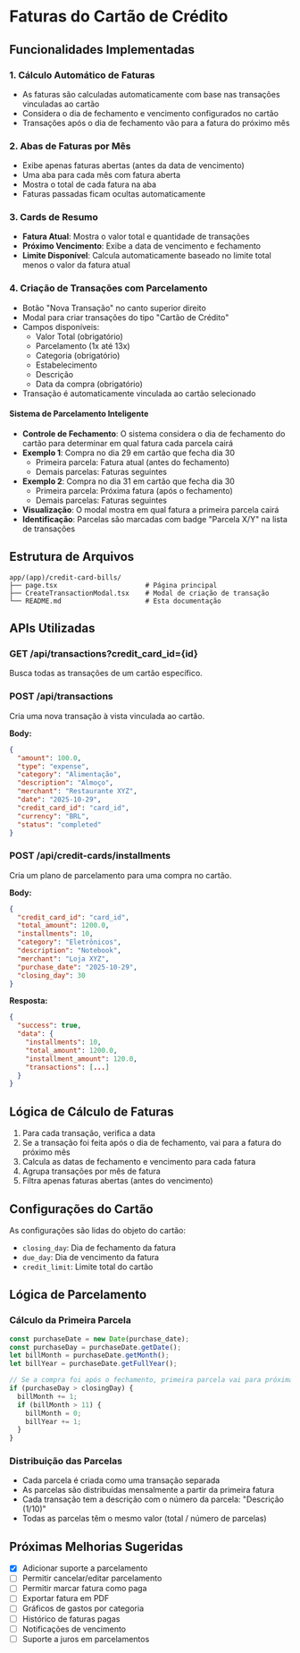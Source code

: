 # Faturas do Cartão de Crédito

## Funcionalidades Implementadas

### 1. Cálculo Automático de Faturas

- As faturas são calculadas automaticamente com base nas transações vinculadas ao cartão
- Considera o dia de fechamento e vencimento configurados no cartão
- Transações após o dia de fechamento vão para a fatura do próximo mês

### 2. Abas de Faturas por Mês

- Exibe apenas faturas abertas (antes da data de vencimento)
- Uma aba para cada mês com fatura aberta
- Mostra o total de cada fatura na aba
- Faturas passadas ficam ocultas automaticamente

### 3. Cards de Resumo

- **Fatura Atual**: Mostra o valor total e quantidade de transações
- **Próximo Vencimento**: Exibe a data de vencimento e fechamento
- **Limite Disponível**: Calcula automaticamente baseado no limite total menos o valor da fatura atual

### 4. Criação de Transações com Parcelamento

- Botão "Nova Transação" no canto superior direito
- Modal para criar transações do tipo "Cartão de Crédito"
- Campos disponíveis:
  - Valor Total (obrigatório)
  - Parcelamento (1x até 13x)
  - Categoria (obrigatório)
  - Estabelecimento
  - Descrição
  - Data da compra (obrigatório)
- Transação é automaticamente vinculada ao cartão selecionado

#### Sistema de Parcelamento Inteligente

- **Controle de Fechamento**: O sistema considera o dia de fechamento do cartão para determinar em qual fatura cada parcela cairá
- **Exemplo 1**: Compra no dia 29 em cartão que fecha dia 30
  - Primeira parcela: Fatura atual (antes do fechamento)
  - Demais parcelas: Faturas seguintes
- **Exemplo 2**: Compra no dia 31 em cartão que fecha dia 30
  - Primeira parcela: Próxima fatura (após o fechamento)
  - Demais parcelas: Faturas seguintes
- **Visualização**: O modal mostra em qual fatura a primeira parcela cairá
- **Identificação**: Parcelas são marcadas com badge "Parcela X/Y" na lista de transações

## Estrutura de Arquivos

```
app/(app)/credit-card-bills/
├── page.tsx                      # Página principal
├── CreateTransactionModal.tsx    # Modal de criação de transação
└── README.md                     # Esta documentação
```

## APIs Utilizadas

### GET /api/transactions?credit_card_id={id}

Busca todas as transações de um cartão específico.

### POST /api/transactions

Cria uma nova transação à vista vinculada ao cartão.

**Body:**

```json
{
  "amount": 100.0,
  "type": "expense",
  "category": "Alimentação",
  "description": "Almoço",
  "merchant": "Restaurante XYZ",
  "date": "2025-10-29",
  "credit_card_id": "card_id",
  "currency": "BRL",
  "status": "completed"
}
```

### POST /api/credit-cards/installments

Cria um plano de parcelamento para uma compra no cartão.

**Body:**

```json
{
  "credit_card_id": "card_id",
  "total_amount": 1200.0,
  "installments": 10,
  "category": "Eletrônicos",
  "description": "Notebook",
  "merchant": "Loja XYZ",
  "purchase_date": "2025-10-29",
  "closing_day": 30
}
```

**Resposta:**

```json
{
  "success": true,
  "data": {
    "installments": 10,
    "total_amount": 1200.0,
    "installment_amount": 120.0,
    "transactions": [...]
  }
}
```

## Lógica de Cálculo de Faturas

1. Para cada transação, verifica a data
2. Se a transação foi feita após o dia de fechamento, vai para a fatura do próximo mês
3. Calcula as datas de fechamento e vencimento para cada fatura
4. Agrupa transações por mês de fatura
5. Filtra apenas faturas abertas (antes do vencimento)

## Configurações do Cartão

As configurações são lidas do objeto do cartão:

- `closing_day`: Dia de fechamento da fatura
- `due_day`: Dia de vencimento da fatura
- `credit_limit`: Limite total do cartão

## Lógica de Parcelamento

### Cálculo da Primeira Parcela

```typescript
const purchaseDate = new Date(purchase_date);
const purchaseDay = purchaseDate.getDate();
let billMonth = purchaseDate.getMonth();
let billYear = purchaseDate.getFullYear();

// Se a compra foi após o fechamento, primeira parcela vai para próxima fatura
if (purchaseDay > closingDay) {
  billMonth += 1;
  if (billMonth > 11) {
    billMonth = 0;
    billYear += 1;
  }
}
```

### Distribuição das Parcelas

- Cada parcela é criada como uma transação separada
- As parcelas são distribuídas mensalmente a partir da primeira fatura
- Cada transação tem a descrição com o número da parcela: "Descrição (1/10)"
- Todas as parcelas têm o mesmo valor (total / número de parcelas)

## Próximas Melhorias Sugeridas

- [x] Adicionar suporte a parcelamento
- [ ] Permitir cancelar/editar parcelamento
- [ ] Permitir marcar fatura como paga
- [ ] Exportar fatura em PDF
- [ ] Gráficos de gastos por categoria
- [ ] Histórico de faturas pagas
- [ ] Notificações de vencimento
- [ ] Suporte a juros em parcelamentos

